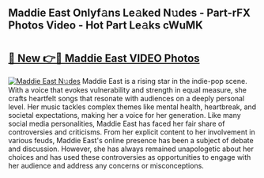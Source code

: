 ## Maddie East Onlyf𝚊ns Le𝚊ked N𝚞des - Part-rFX Photos Video - Hot Part Le𝚊ks cWuMK

# <h2><a href="http://ac36321.deff.icu/?id=Maddie+East">🔗 New 👉🔴 Maddie East VIDEO Photos</a></h2>

[![Maddie East N𝚞des](https://i.imgur.com/rIISA9y.gif)](http://ac36321.deff.icu/?id=Maddie+East)
Maddie East is a rising star in the indie-pop scene. With a voice that evokes vulnerability and strength in equal measure, she crafts heartfelt songs that resonate with audiences on a deeply personal level. Her music tackles complex themes like mental health, heartbreak, and societal expectations, making her a voice for her generation. Like many social media personalities, Maddie East has faced her fair share of controversies and criticisms. From her explicit content to her involvement in various feuds, Maddie East's online presence has been a subject of debate and discussion. However, she has always remained unapologetic about her choices and has used these controversies as opportunities to engage with her audience and address any concerns or misconceptions.
